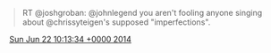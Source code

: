 > RT @joshgroban: @johnlegend you aren't fooling anyone singing about @chrissyteigen's supposed "imperfections"\.

<img src="../../media/tweet.ico" width="12" /> [Sun Jun 22 10:13:34 +0000 2014](https://twitter.com/DromerDenker/status/480654822715445249)